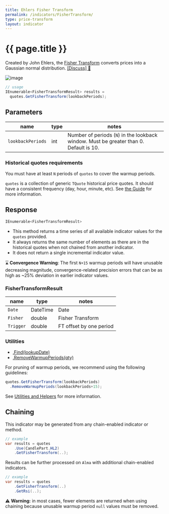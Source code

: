 ```yaml
---
title: Ehlers Fisher Transform
permalink: /indicators/FisherTransform/
type: price-transform
layout: indicator
---
```


# {{ page.title }}

Created by John Ehlers, the [Fisher Transform](https://www.investopedia.com/terms/f/fisher-transform.asp) converts prices into a Gaussian normal distribution.
[[Discuss] :speech_balloon:]({{site.github.repository_url}}/discussions/409 "Community discussion about this indicator")

![image]({{site.baseurl}}/assets/charts/FisherTransform.png)

```csharp
// usage
IEnumerable<FisherTransformResult> results =
  quotes.GetFisherTransform(lookbackPeriods);
```

## Parameters

| name | type | notes
| -- |-- |--
| `lookbackPeriods` | int | Number of periods (`N`) in the lookback window.  Must be greater than 0.  Default is 10.

### Historical quotes requirements

You must have at least `N` periods of `quotes` to cover the warmup periods.

`quotes` is a collection of generic `TQuote` historical price quotes.  It should have a consistent frequency (day, hour, minute, etc).  See [the Guide]({{site.baseurl}}/guide/#historical-quotes) for more information.

## Response

```csharp
IEnumerable<FisherTransformResult>
```

- This method returns a time series of all available indicator values for the `quotes` provided.
- It always returns the same number of elements as there are in the historical quotes when not chained from another indicator.
- It does not return a single incremental indicator value.

:hourglass: **Convergence Warning**: The first `N+15` warmup periods will have unusable decreasing magnitude, convergence-related precision errors that can be as high as ~25% deviation in earlier indicator values.

### FisherTransformResult

| name | type | notes
| -- |-- |--
| `Date` | DateTime | Date
| `Fisher` | double | Fisher Transform
| `Trigger` | double | FT offset by one period

### Utilities

- [.Find(lookupDate)]({{site.baseurl}}/utilities#find-indicator-result-by-date)
- [.RemoveWarmupPeriods(qty)]({{site.baseurl}}/utilities#remove-warmup-periods)

For pruning of warmup periods, we recommend using the following guidelines:

```csharp
quotes.GetFisherTransform(lookbackPeriods)
  .RemoveWarmupPeriods(lookbackPeriods+15);
```

See [Utilities and Helpers]({{site.baseurl}}/utilities#utilities-for-indicator-results) for more information.

## Chaining

This indicator may be generated from any chain-enabled indicator or method.

```csharp
// example
var results = quotes
    .Use(CandlePart.HL2)
    .GetFisherTransform(..);
```

Results can be further processed on `Alma` with additional chain-enabled indicators.

```csharp
// example
var results = quotes
    .GetFisherTransform(..)
    .GetRsi(..);
```

:warning: **Warning:** in most cases, fewer elements are returned when using chaining because unusable warmup period `null` values must be removed.
